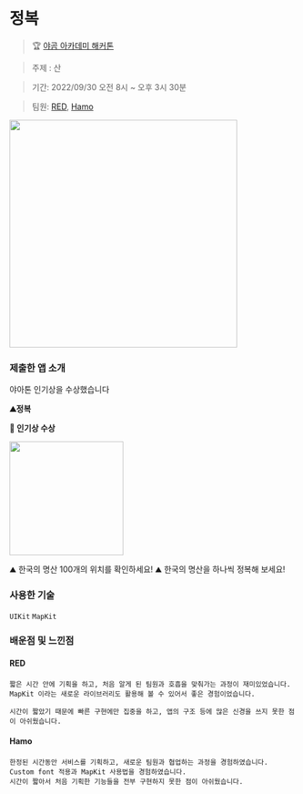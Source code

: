 # 정복

> 🏆 [야곰 아카데미 해커톤](https://www.yagom-academy.kr/blog/40)

> 주제 : 산

> 기간: 2022/09/30 오전 8시 ~ 오후 3시 30분

> 팀원: [RED](https://github.com/cherrishRed), [Hamo](https://github.com/lxodud)

<img src="https://i.imgur.com/2tm6a8n.png" width="400">

### 제출한 앱 소개 

야아톤 인기상을 수상했습니다

**⛰정복**

**🥈 인기상 수상**

<img src="https://i.imgur.com/iBvhYOM.png" width="200">

⛰ 한국의 명산 100개의 위치를 확인하세요!
⛰ 한국의 명산을 하나씩 정복해 보세요!


### 사용한 기술

`UIKit` `MapKit`

### 배운점 및 느낀점 

#### RED
```
짧은 시간 안에 기획을 하고, 처음 알게 된 팀원과 호흡을 맞춰가는 과정이 재미있었습니다.
MapKit 이라는 새로운 라이브러리도 활용해 볼 수 있어서 좋은 경험이었습니다. 

시간이 짧았기 때문에 빠른 구현에만 집중을 하고, 앱의 구조 등에 많은 신경을 쓰지 못한 점이 아쉬웠습니다.

```

#### Hamo
```
한정된 시간동안 서비스를 기획하고, 새로운 팀원과 협업하는 과정을 경험하였습니다.
Custom font 적용과 MapKit 사용법을 경험하였습니다.
시간이 짧아서 처음 기획한 기능들을 전부 구현하지 못한 점이 아쉬웠습니다.
```
